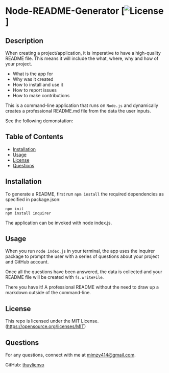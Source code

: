 
  
  # Node-README-Generator [![License](https://img.shields.io/badge/License-MIT-yellow.svg)] 

  ## Description

  When creating a project/application, it is imperative to have a high-quality README file. This means it will include the what, where, why and how of your project. 

  * What is the app for   
  * Why was it created   
  * How to install and use it  
  * How to report issues  
  * How to make contributions  

  This is a command-line application that runs on `Node.js` and dynamically creates a professional README.md file from the data the user inputs. 

  See the following demonstation: 


  ## Table of Contents

  * [Installation](#installation)
  * [Usage](#usage)
  * [License](#license)
  * [Questions](#questions)
  
  ## Installation
  To generate a README, first run `npm install` the required dependencies as specified in package.json:

  `npm init`   
  `npm install inquirer` 

  The application can be invoked with node index.js.

  ## Usage 
  When you run `node index.js` in your terminal, the app uses the inquirer package to prompt the user with a series of questions about your project and GitHub account. 

  Once all the questions have been answered, the data is collected and your README file will be created with `fs.writeFile`.  
  
  There you have it! A professional README without the need to draw up a markdown outside of the command-line.

  ## License  

  This repo is licensed under the MIT License. (https://opensource.org/licenses/MIT) 

  ## Questions
  For any questions, connect with me at [mimzy414@gmail.com](mailto:mimzy414@gmail.com). 
  
  GitHub: [thuylienvo](https://github.com/thuylienvo) 


